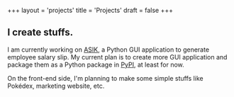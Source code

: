 +++
layout = 'projects'
title = 'Projects'
draft = false
+++

## I create stuffs.

I am currently working on [ASIK](https://github.com/odhyp/asik/), a Python GUI application to generate employee salary slip. My current plan is to create more GUI application and package them as a Python package in [PyPI](https://pypi.org/), at least for now.

On the front-end side, I'm planning to make some simple stuffs like Pokédex, marketing website, etc.
